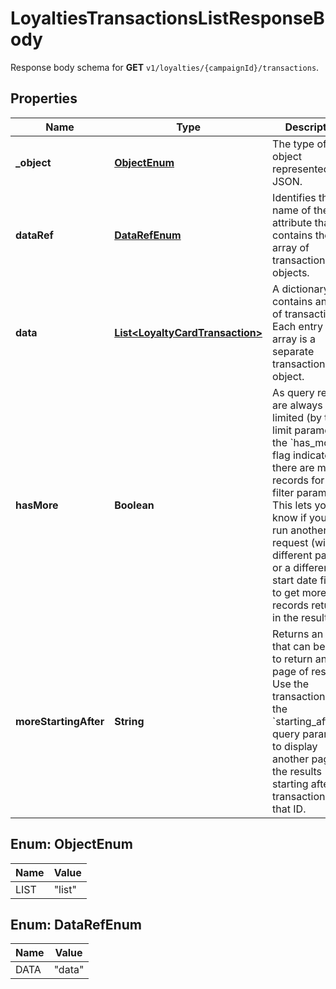 

# LoyaltiesTransactionsListResponseBody

Response body schema for **GET** `v1/loyalties/{campaignId}/transactions`.

## Properties

| Name | Type | Description |
|------------ | ------------- | ------------- |
|**_object** | [**ObjectEnum**](#ObjectEnum) | The type of the object represented by JSON. |
|**dataRef** | [**DataRefEnum**](#DataRefEnum) | Identifies the name of the attribute that contains the array of transaction objects. |
|**data** | [**List&lt;LoyaltyCardTransaction&gt;**](LoyaltyCardTransaction.md) | A dictionary that contains an array of transactions. Each entry in the array is a separate transaction object. |
|**hasMore** | **Boolean** | As query results are always limited (by the limit parameter), the &#x60;has_more&#x60; flag indicates if there are more records for given filter parameters. This lets you know if you can run another request (with a different paging or a different start date filter) to get more records returned in the results. |
|**moreStartingAfter** | **String** | Returns an ID that can be used to return another page of results. Use the transaction ID in the &#x60;starting_after_id&#x60; query parameter to display another page of the results starting after the transaction with that ID. |



## Enum: ObjectEnum

| Name | Value |
|---- | -----|
| LIST | &quot;list&quot; |



## Enum: DataRefEnum

| Name | Value |
|---- | -----|
| DATA | &quot;data&quot; |



